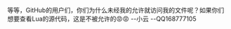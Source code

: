 等等，GitHub的用户们，你们为什么未经我的允许就访问我的文件呢？如果你们想要查看Lua的源代码，这是不被允许的😡😡
--小云
--QQ168777105
<!---
XiaoYunCN/XiaoYunCN 是一个✨特殊✨存储库，因为它的“README.md”（此文件）出现在您的GitHub个人资料中。您可以单击预览链接查看您的更改。
--->
